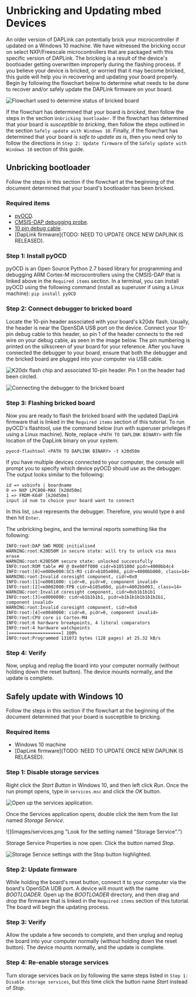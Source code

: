 # Unbricking and Updating mbed Devices
An older version of DAPLink can potentially brick your microcontroller if updated on a Windows 10 machine. We have witnessed the bricking occur on select NXP/Freescale microcontrollers that are packaged with this specific version of DAPLink. The bricking is a result of the device's bootloader getting overwritten improperly during the flashing process. If you believe your device is bricked, or worried that it may become bricked, this guide will help you in recovering and updating your board properly. Begin by following the flowchart below to determine what needs to be done to recover and/or safely update the DAPLink firmware on your board.

![](images/flowchart.png "Flowchart used to determine status of bricked board")

If the flowchart has determined that your board is _bricked_, then follow the steps in the section `Unbricking bootloader`. If the flowchart has determined that your board is _susceptible to bricking_, then follow the steps outlined in the section `Safely update with Windows 10`. Finally, if the flowchart has determined that your board is _safe to update as is_, then you need only to follow the directions in `Step 2: Update firmware` of the `Safely update with Windows 10` section of this guide.

## Unbricking bootloader
Follow the steps in this section if the flowchart at the beginning of the document determined that your board's bootloader has been bricked.

### Required items
* [pyOCD](https://github.com/mbedmicro/pyOCD).
* [CMSIS-DAP debugging probe](https://developer.mbed.org/platforms/SWDAP-LPC11U35/).
* [10 pin debug cable](https://www.adafruit.com/product/1675).
* [DapLink firmware](TODO: NEED TO UPDATE ONCE NEW DAPLINK IS RELEASED).

### Step 1: Install pyOCD
pyOCD is an Open Source Python 2.7 based library for programming and debugging ARM Cortex-M microcontrollers using the CMSIS-DAP that is linked above in the `Required items` section. In a terminal, you can install pyOCD using the following command (install as superuser if using a Linux machine):
`pip install pyOCD`

### Step 2: Connect debugger to bricked board
Locate the 10-pin header associated with your board's k20dx flash. Usually, the header is near the OpenSDA USB port on the device. Connect your 10-pin debug cable to this header, so pin 1 of the header connects to the red wire on your debug cable, as seen in the image below. The pin numbering is printed on the silkscreen of your board for your reference. After you have connected the debugger to your board, ensure that both the debugger and the bricked board are plugged into your computer via USB cable.

![](images/header.png "K20dx flash chip and associated 10-pin header. Pin 1 on the header had been circled.")

![](images/connected.png "Connecting the debugger to the bricked board")

### Step 3: Flashing bricked board
Now you are ready to flash the bricked board with the updated DapLink firmware that is linked in the `Required items` section of this tutorial. To run pyOCD's flashtool, use the command below (run with superuser privileges if using a Linux machine). Note, replace `<PATH TO DAPLINK BINARY>` with file location of the DapLink binary on your system.

`pyocd-flashtool <PATH TO DAPLINK BINARY> -t k20d50m`

If you have multiple devices connected to your computer, the console will prompt you to specify which device pyOCD should use as the debugger. The output looks similar to the following:
```
id => usbinfo | boardname
0 => NXP LPC800-MAX [k20d50m]
1 => FRDM-K64F [k20d50m]
input id num to choice your board want to connect
```
In this list, `id=0` represents the debugger. Therefore, you would type `0` and then hit `Enter`.

The unbricking begins, and the terminal reports something like the following:

```
INFO:root:DAP SWD MODE initialised
WARNING:root:K20D50M in secure state: will try to unlock via mass erase
WARNING:root:K20D50M secure state: unlocked successfully
INFO:root:ROM table #0 @ 0xe00ff000 cidr=b105100d pidr=4000bb4c4
INFO:root:[0]<e000e000:SCS-M3 cidr=b105e00d, pidr=4000bb000, class=14>
WARNING:root:Invalid coresight component, cidr=0x0
INFO:root:[1]<e0001000: cidr=0, pidr=0, component invalid>
INFO:root:[2]<e0002000:FPB cidr=b105e00d, pidr=4002bb003, class=14>
WARNING:root:Invalid coresight component, cidr=0xb1b1b1b1
INFO:root:[3]<e0000000: cidr=b1b1b1b1, pidr=b1b1b1b1b1b1b1b1, component invalid>
WARNING:root:Invalid coresight component, cidr=0x0
INFO:root:[4]<e0040000: cidr=0, pidr=0, component invalid>
INFO:root:CPU core is Cortex-M4
INFO:root:6 hardware breakpoints, 4 literal comparators
INFO:root:4 hardware watchpoints
[====================] 100%
INFO:root:Programmed 131072 bytes (128 pages) at 25.32 kB/s

```

### Step 4: Verify
Now, unplug and replug the board into your computer normally (without holding down the reset button). The device mounts normally, and the update is complete.

## Safely update with Windows 10
Follow the steps in this section if the flowchart at the beginning of the document determined that your board is susceptible to bricking.

### Required items
* Windows 10 machine
* [DapLink firmware](TODO: NEED TO UPDATE ONCE NEW DAPLINK IS RELEASED).

### Step 1: Disable storage services
Right click the _Start Button_ in Windows 10, and then left click _Run_. Once the run prompt opens, type in ```services.msc``` and click the _OK_ button.

![](images/run.png "Open up the services application.")

Once the Services application opens, double click the item from the list named _Storage Service_.  

![](images/services.png "Look for the setting named "Storage Service".")

Storage Service Properties is now open. Click the button named _Stop_.

![](images/stop.png "Storage Service settings with the Stop button highlighted.")

### Step 2: Update firmware
While holding the board's reset button, connect it to your computer via the board's OpenSDA UDB port. A device will mount with the name _BOOTLOADER_. Open up the _BOOTLOADER_ directory, and then drag and drop the firmware that is linked in the `Required items` section of this tutorial. The board will begin the updating process.

### Step 3: Verify
Allow the update a few seconds to complete, and then unplug and replug the board into your computer normally (without holding down the reset button). The device mounts normally, and the update is complete.

### Step 4: Re-enable storage services
Turn storage services back on by following the same steps listed in ```Step 1: Disable storage services```, but this time click the button name _Start_ instead of _Stop_.

